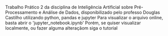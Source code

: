 Trabalho Prático 2 da disciplina de Inteligência Artificial sobre Pré-Processamento e Análise de Dados, disponibilizado pelo professo Douglas Castilho utilizando python, pandas e jupyter
Para visualizar o arquivo online, basta abrir o 'jupyter_notebook.ipynb'
Porém, se quiser visualizar localmente, ou fazer alguma alteraçãom siga o tutorial
